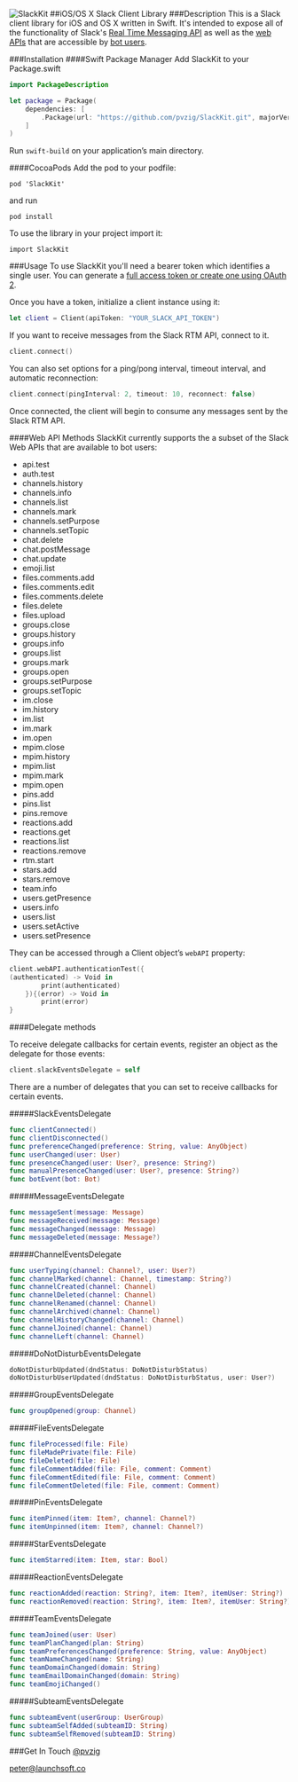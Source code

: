 ![SlackKit](https://cloud.githubusercontent.com/assets/8311605/10260893/5ec60f96-694e-11e5-91fd-da6845942201.png)
##iOS/OS X Slack Client Library
###Description
This is a Slack client library for iOS and OS X written in Swift. It's intended to expose all of the functionality of Slack's [Real Time Messaging API](https://api.slack.com/rtm) as well as the [web APIs](https://api.slack.com/web) that are accessible by [bot users](https://api.slack.com/bot-users).

###Installation
####Swift Package Manager
Add SlackKit to your Package.swift

```swift
import PackageDescription

let package = Package(
    dependencies: [
        .Package(url: "https://github.com/pvzig/SlackKit.git", majorVersion: 0)
    ]
)
```

Run `swift-build` on your application’s main directory.

####CocoaPods
Add the pod to your podfile:
```
pod 'SlackKit'
```
and run
```
pod install
```

To use the library in your project import it:
```
import SlackKit
```

###Usage
To use SlackKit you'll need a bearer token which identifies a single user. You can generate a [full access token or create one using OAuth 2](https://api.slack.com/web).

Once you have a token, initialize a client instance using it:
```swift
let client = Client(apiToken: "YOUR_SLACK_API_TOKEN")

```

If you want to receive messages from the Slack RTM API, connect to it.
```swift
client.connect()
```

You can also set options for a ping/pong interval, timeout interval, and automatic reconnection:
```swift
client.connect(pingInterval: 2, timeout: 10, reconnect: false)
```

Once connected, the client will begin to consume any messages sent by the Slack RTM API.

####Web API Methods
SlackKit currently supports the a subset of the Slack Web APIs that are available to bot users:

- api.test
- auth.test
- channels.history
- channels.info
- channels.list
- channels.mark
- channels.setPurpose
- channels.setTopic
- chat.delete
- chat.postMessage
- chat.update
- emoji.list
- files.comments.add
- files.comments.edit
- files.comments.delete
- files.delete
- files.upload
- groups.close
- groups.history
- groups.info
- groups.list
- groups.mark
- groups.open
- groups.setPurpose
- groups.setTopic
- im.close
- im.history
- im.list
- im.mark
- im.open
- mpim.close
- mpim.history
- mpim.list
- mpim.mark
- mpim.open
- pins.add
- pins.list
- pins.remove
- reactions.add
- reactions.get
- reactions.list
- reactions.remove
- rtm.start
- stars.add
- stars.remove
- team.info
- users.getPresence
- users.info
- users.list
- users.setActive
- users.setPresence

They can be accessed through a Client object’s `webAPI` property:
```swift
client.webAPI.authenticationTest({
(authenticated) -> Void in
		print(authenticated)
	}){(error) -> Void in
	    print(error)
}
```

####Delegate methods

To receive delegate callbacks for certain events, register an object as the delegate for those events:
```swift
client.slackEventsDelegate = self
```

There are a number of delegates that you can set to receive callbacks for certain events.

#####SlackEventsDelegate
```swift
func clientConnected()
func clientDisconnected()
func preferenceChanged(preference: String, value: AnyObject)
func userChanged(user: User)
func presenceChanged(user: User?, presence: String?)
func manualPresenceChanged(user: User?, presence: String?)
func botEvent(bot: Bot)
```

#####MessageEventsDelegate
```swift
func messageSent(message: Message)
func messageReceived(message: Message)
func messageChanged(message: Message)
func messageDeleted(message: Message?)
```

#####ChannelEventsDelegate
```swift
func userTyping(channel: Channel?, user: User?)
func channelMarked(channel: Channel, timestamp: String?)
func channelCreated(channel: Channel)
func channelDeleted(channel: Channel)
func channelRenamed(channel: Channel)
func channelArchived(channel: Channel)
func channelHistoryChanged(channel: Channel)
func channelJoined(channel: Channel)
func channelLeft(channel: Channel)
```

#####DoNotDisturbEventsDelegate
```swift
doNotDisturbUpdated(dndStatus: DoNotDisturbStatus)
doNotDisturbUserUpdated(dndStatus: DoNotDisturbStatus, user: User?)
```

#####GroupEventsDelegate
```swift
func groupOpened(group: Channel)
```

#####FileEventsDelegate
```swift
func fileProcessed(file: File)
func fileMadePrivate(file: File)
func fileDeleted(file: File)
func fileCommentAdded(file: File, comment: Comment)
func fileCommentEdited(file: File, comment: Comment)
func fileCommentDeleted(file: File, comment: Comment)
```

#####PinEventsDelegate
```swift
func itemPinned(item: Item?, channel: Channel?)
func itemUnpinned(item: Item?, channel: Channel?)
```

#####StarEventsDelegate
```swift
func itemStarred(item: Item, star: Bool)
```

#####ReactionEventsDelegate
```swift
func reactionAdded(reaction: String?, item: Item?, itemUser: String?)
func reactionRemoved(reaction: String?, item: Item?, itemUser: String?)
```

#####TeamEventsDelegate
```swift
func teamJoined(user: User)
func teamPlanChanged(plan: String)
func teamPreferencesChanged(preference: String, value: AnyObject)
func teamNameChanged(name: String)
func teamDomainChanged(domain: String)
func teamEmailDomainChanged(domain: String)
func teamEmojiChanged()
```

#####SubteamEventsDelegate
```swift
func subteamEvent(userGroup: UserGroup)
func subteamSelfAdded(subteamID: String)
func subteamSelfRemoved(subteamID: String)
```

###Get In Touch
[@pvzig](https://twitter.com/pvzig)

<peter@launchsoft.co>
